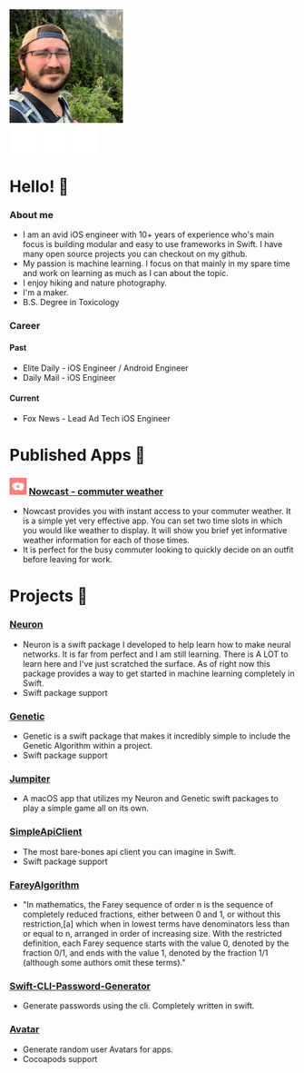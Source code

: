 <link type="text/css" rel="stylesheet" href="/stylesheets/main.css" />

<img src="media/profile-sqr.jpg" class="profile" width="200"/>

<div id="logo_stack">
<a href="https://twitter.com/wvabrinskas"><img src="media/twitter.png" class="logo" width="50"/></a>
<a href="https://github.com/wvabrinskas"><img src="media/github.png" class="logo" width="50"/></a>
<a href="https://www.linkedin.com/in/william-vabrinskas-31b307a8"><img src="media/linkedin.png" class="logo" width="50"/></a>

</div>

# Hello! 👋

### About me
- I am an avid iOS engineer with 10+ years of experience who's main focus is building modular and easy to use frameworks in Swift. I have many open source projects you can checkout on my github. 
- My passion is machine learning. I focus on that mainly in my spare time and work on learning as much as I can about the topic. 
- I enjoy hiking and nature photography. 
- I'm a maker.
- B.S. Degree in Toxicology

### Career
#### Past
- Elite Daily - iOS Engineer / Android Engineer 
- Daily Mail - iOS Engineer 

#### Current
- Fox News - Lead Ad Tech iOS Engineer  

# Published Apps 📱
### <img src="media/nowcast_icon.png" class="icon" width="30"/> <a href="https://apps.apple.com/us/app/nowcast-commuter-weather/id1501885597"> Nowcast - commuter weather</a>
- Nowcast provides you with instant access to your commuter weather. It is a simple yet very effective app. You can set two time slots in which you would like weather to display. It will show you brief yet informative weather information for each of those times.
- It is perfect for the busy commuter looking to quickly decide on an outfit before leaving for work.


# Projects 📝
### <a href="https://github.com/wvabrinskas/Neuron">Neuron</a>
  - Neuron is a swift package I developed to help learn how to make neural networks. It is far from perfect and I am still learning. There is A LOT to learn here and I've just scratched the surface. As of right now this package provides a way to get started in machine learning completely in Swift.
  - Swift package support

### <a href="https://github.com/wvabrinskas/Genetic">Genetic</a>
  - Genetic is a swift package that makes it incredibly simple to include the Genetic Algorithm within a project.
  - Swift package support

### <a href="https://github.com/wvabrinskas/Jumpiter">Jumpiter</a>
  - A macOS app that utilizes my Neuron and Genetic swift packages to play a simple game all on its own.

### <a href="https://github.com/wvabrinskas/SimpleApiClient">SimpleApiClient</a>
  - The most bare-bones api client you can imagine in Swift.
  - Swift package support

### <a href="https://github.com/wvabrinskas/FareyAlgorithm">FareyAlgorithm</a>
  - "In mathematics, the Farey sequence of order n is the sequence of completely reduced fractions, either between 0 and 1, or without this restriction,[a] which when in lowest terms have denominators less than or equal to n, arranged in order of increasing size. With the restricted definition, each Farey sequence starts with the value 0, denoted by the fraction 0/1, and ends with the value 1, denoted by the fraction 1/1 (although some authors omit these terms)."

### <a href="https://github.com/wvabrinskas/Swift-CLI-Password-Generator">Swift-CLI-Password-Generator</a>
  - Generate passwords using the cli. Completely written in swift.

### <a href="https://github.com/wvabrinskas/Avatar">Avatar</a>
  - Generate random user Avatars for apps.
  - Cocoapods support

